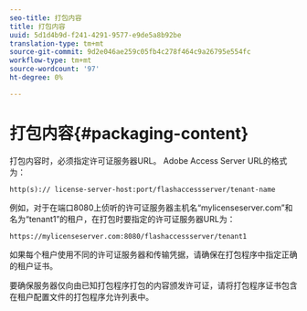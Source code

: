 ```yaml
---
seo-title: 打包内容
title: 打包内容
uuid: 5d1d4b9d-f241-4291-9577-e9de5a8b92be
translation-type: tm+mt
source-git-commit: 9d2e046ae259c05fb4c278f464c9a26795e554fc
workflow-type: tm+mt
source-wordcount: '97'
ht-degree: 0%

---
```



# 打包内容{#packaging-content}

打包内容时，必须指定许可证服务器URL。 Adobe Access Server URL的格式为：

```
http(s):// license-server-host:port/flashaccessserver/tenant-name
```

例如，对于在端口8080上侦听的许可证服务器主机名“mylicenseserver.com”和名为“tenant1”的租户，在打包时要指定的许可证服务器URL为：

```
https://mylicenseserver.com:8080/flashaccessserver/tenant1
```

如果每个租户使用不同的许可证服务器和传输凭据，请确保在打包程序中指定正确的租户证书。

要确保服务器仅向由已知打包程序打包的内容颁发许可证，请将打包程序证书包含在租户配置文件的打包程序允许列表中。
